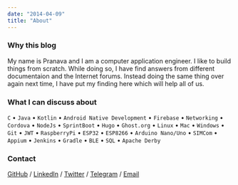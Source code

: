 ```yaml
---
date: "2014-04-09"
title: "About"
---
```


### Why this blog

My name is Pranava and I am a computer application engineer. I like to build things from scratch. While doing so, I have find answers from different documentaion and the Internet forums. Instead doing the same thing over again next time, I have put my finding here which will help all of us.

### What I can discuss about

`C` &bull; `Java` &bull; `Kotlin` &bull; `Android Native Development` &bull; `Firebase` &bull; `Networking` &bull; `Cordova` &bull; `NodeJs` &bull; `SprintBoot` &bull; `Hugo` &bull; `Ghost.org` &bull; `Linux` &bull; `Mac` &bull; `Windows` &bull; `Git` &bull; `JWT` &bull; `RaspberryPi` &bull; `ESP32` &bull; `ESP8266` &bull; `Arduino Nano/Uno` &bull; `SIMCom` &bull; `Appium` &bull; `Jenkins` &bull; `Gradle` &bull; `BLE` &bull; `SQL` &bull; `Apache Derby`

### Contact

[GitHub](https://github.com/pranavagiligar) / [LinkedIn](https://www.linkedin.com/in/grpranava/) / [Twitter](https://twitter.com/grpranava) / [Telegram](https://t.me/grpranava) / [Email](mailto:pranava@giligar.xyz)

